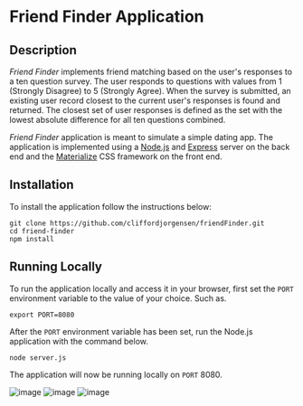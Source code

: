 # Friend Finder Application

## Description

*Friend Finder* implements friend matching based on the user's responses to a ten question survey. The user responds to questions with values from 1 (Strongly Disagree) to 5 (Strongly Agree). When the survey is submitted, an existing user record closest to the current user's responses is found and returned. The closest set of user responses is defined as the set with the lowest absolute difference for all ten questions combined.

*Friend Finder* application is meant to simulate a simple dating app. The application is implemented using a [Node.js](https://nodejs.org/en/) and [Express](https://expressjs.com/) server on the back end and the [Materialize](http://materializecss.com/) CSS framework on the front end.

## Installation

To install the application follow the instructions below:

	git clone https://github.com/cliffordjorgensen/friendFinder.git
	cd friend-finder
	npm install
	
## Running Locally

To run the application locally and access it in your browser, first set the `PORT` environment variable to the value of your choice. Such as.

	export PORT=8080
	
After the `PORT` environment variable has been set, run the Node.js application with the command below.

	node server.js
	
The application will now be running locally on `PORT` 8080.

![image](https://user-images.githubusercontent.com/49127555/60761738-60bf3300-a003-11e9-90df-09c496f69a4a.png)
![image](https://user-images.githubusercontent.com/49127555/60761742-73d20300-a003-11e9-9d3a-f78b6d11f23f.png)
![image](https://user-images.githubusercontent.com/49127555/60761745-88160000-a003-11e9-885e-f5c18da4477f.png)

